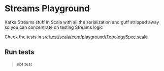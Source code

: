 # Streams Playground

Kafka Streams stuff in Scala with all the serialization and guff stripped away so you can concentrate on testing Streams logic

Check the tests in [src/test/scala/com/playground/TopologySpec.scala](src/test/scala/com/playground/TopologySpec.scala)


## Run tests
> sbt test